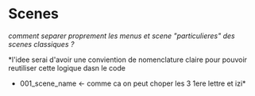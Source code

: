 # Scenes
*comment separer proprement les menus et scene "particulieres" des scenes
classiques ?*

*l'idee serai d'avoir une conviention de nomenclature claire pour pouvoir 
reutiliser cette logique dasn le code
- 001_scene_name <- comme ca on peut choper les 3 1ere lettre et izi*
